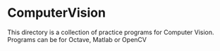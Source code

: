 # ComputerVision
This directory is a collection of practice programs for Computer Vision. Programs can be for Octave, Matlab or OpenCV
